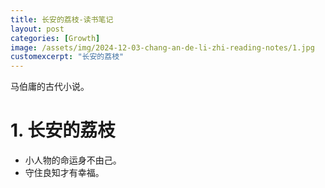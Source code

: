 ```yaml
---
title: 长安的荔枝-读书笔记
layout: post
categories: [Growth]
image: /assets/img/2024-12-03-chang-an-de-li-zhi-reading-notes/1.jpg
customexcerpt: "长安的荔枝"
---
```


马伯庸的古代小说。

# 1. 长安的荔枝

- 小人物的命运身不由己。
- 守住良知才有幸福。

<br>

